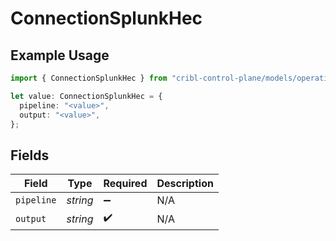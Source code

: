 # ConnectionSplunkHec

## Example Usage

```typescript
import { ConnectionSplunkHec } from "cribl-control-plane/models/operations";

let value: ConnectionSplunkHec = {
  pipeline: "<value>",
  output: "<value>",
};
```

## Fields

| Field              | Type               | Required           | Description        |
| ------------------ | ------------------ | ------------------ | ------------------ |
| `pipeline`         | *string*           | :heavy_minus_sign: | N/A                |
| `output`           | *string*           | :heavy_check_mark: | N/A                |